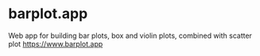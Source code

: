 # barplot.app
Web app for building bar plots, box and violin plots, combined with scatter plot https://www.barplot.app
